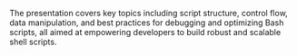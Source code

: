 The presentation covers key topics including script structure, control flow, data manipulation, and best practices for debugging and optimizing Bash scripts, all aimed at empowering developers to build robust and scalable shell scripts.
